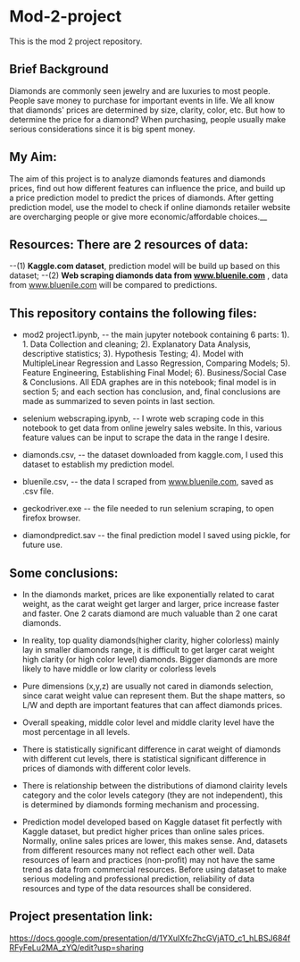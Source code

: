 # Mod-2-project
This is the mod 2 project repository. 

## Brief Background
Diamonds are commonly seen jewelry and are luxuries to most people. People save money to purchase for important events in life. We all know that diamonds' prices are determined by size, clarity, color, etc. But how to determine the price for a diamond? When purchasing, people usually make serious considerations since it is big spent money.

## My Aim: 
The aim of this project is to analyze diamonds features and diamonds prices, find out how different features can influence the price, and build up a price prediction model to predict the prices of diamonds. After getting prediction model, use the model to check if online diamonds retailer website are overcharging people or give more economic/affordable choices.__

## Resources: There are 2 resources of data:
--(1) __Kaggle.com dataset__, prediction model will be build up based on this dataset; 
--(2) __Web scraping diamonds data from www.bluenile.com__ , data from www.bluenile.com will be compared to predictions. 

## This repository contains the following files:

*  mod2 project1.ipynb, -- the main jupyter notebook containing 6 parts: 1). 1. Data Collection and cleaning; 2). Explanatory Data Analysis, descriptive statistics; 3). Hypothesis Testing; 4). Model with MultipleLinear Regression and Lasso Regression, Comparing Models; 5). Feature Engineering, Establishing Final Model; 6). Business/Social Case & Conclusions. All EDA graphes are in this notebook; final model is in section 5; and each section has conclusion, and, final conclusions are made as summarized to seven points in last section. 

*  selenium webscraping.ipynb, -- I wrote web scraping code in this notebook to get data from online jewelry sales website. In this, various feature values can be input to scrape the data in the range I desire. 

*  diamonds.csv, -- the dataset downloaded from kaggle.com, I used this dataset to establish my prediction model. 

*  bluenile.csv, -- the data I scraped from www.bluenile.com, saved as .csv file. 

*  geckodriver.exe -- the file needed to run selenium scraping, to open firefox browser. 

*  diamondpredict.sav -- the final prediction model I saved using pickle, for future use.

## Some conclusions: 

* In the diamonds market, prices are like exponentially related to carat weight, as the carat weight get larger and larger, price increase faster and faster. One 2 carats diamond are much valuable than 2 one carat diamonds.

* In reality, top quality diamonds(higher clarity, higher colorless) mainly lay in smaller diamonds range, it is difficult to get larger carat weight high clarity (or high color level) diamonds. Bigger diamonds are more likely to have middle or low clarity or colorless levels

* Pure dimensions (x,y,z) are usually not cared in diamonds selection, since carat weight value can represent them. But the shape matters, so L/W and depth are important features that can affect diamonds prices.

* Overall speaking, middle color level and middle clarity level have the most percentage in all levels.

* There is statistically significant difference in carat weight of diamonds with different cut levels, there is statistical significant difference in prices of diamonds with different color levels.

* There is relationship between the distributions of diamond clairity levels category and the color levels category (they are not independent), this is determined by diamonds forming mechanism and processing.

* Prediction model developed based on Kaggle dataset fit perfectly with Kaggle dataset, but predict higher prices than online sales prices. Normally, online sales prices are lower, this makes sense. And, datasets from different resources many not reflect each other well. Data resources of learn and practices (non-profit) may not have the same trend as data from commercial resources. Before using dataset to make serious modeling and professional prediction, reliability of data resources and type of the data resources shall be considered.

## Project presentation link:

https://docs.google.com/presentation/d/1YXuIXfcZhcGVjATO_c1_hLBSJ684fRFyFeLu2MA_zYQ/edit?usp=sharing

